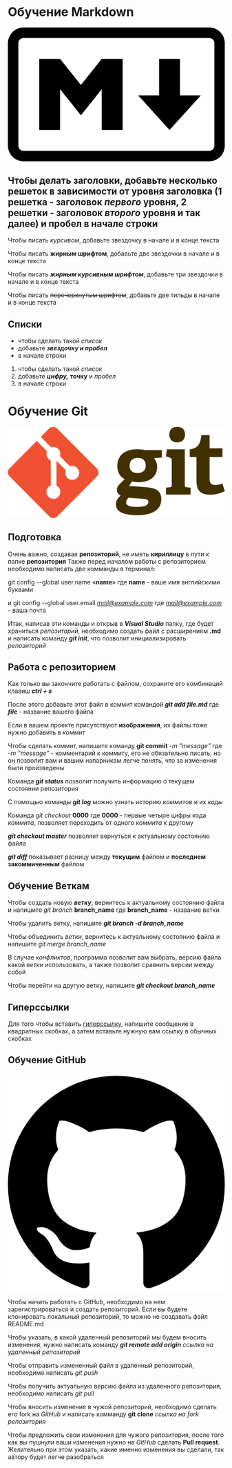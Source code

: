 # Обучение Markdown
![Markdown logo](markdown.png)
## Чтобы делать заголовки, добавьте несколько решеток в зависимости от уровня заголовка (1 решетка - заголовок ***первого*** уровня, 2 решетки - заголовок ***второго*** уровня и так далее) и пробел в начале строки

Чтобы писать *курсивом*, добавьте звездочку в начале и в конце текста

Чтобы писать **жирным шрифтом**, добавьте две звездочки в начале и в конце текста

Чтобы писать ***жирным курсивным шрифтом***, добавьте три звездочки в начале и в конце текста

Чтобы писать ~~перечеркнутым шрифтом~~, добавьте две тильды в начале и в конце текста

## Списки

* чтобы сделать такой *список*
* добавьте ***звездочку и пробел***
* в начале строки

1. чтобы сделать такой *список*
2. добавьте ***цифру,*** **точку** и *пробел*
3. в начале строки
# Обучение Git
![Git logo](git.png)
## Подготовка

Очень важно, создавая **репозиторий**, не иметь **кириллицу** в пути к папке **репозитория**
Также перед началом работы с репозиторием необходимо написать две комманды в терминал:

git config --global user.name «**name**» где **name** - ваше имя английскими буквами

и git config --global user.email *mail@example.com* где *mail@example.com* - ваша почта

Итак, написав эти команды и открыв в ***Visual Studio*** папку, где будет храниться *репозиторий*, необходимо создать файл с расширением **.md** и написать команду ***git init***, что позволит инициализировать *репозиторий*

## Работа с репозиторием

Как только вы закончите работать с файлом, сохраните его комбинаций клавиш ***ctrl + s***

После этого добавьте этот файл в коммит командой ***git add file.md*** где ***file*** - название вашего файла

Если в вашем проекте присутствуют **изображения**, их файлы тоже нужно добавить в *коммит*

Чтобы сделать коммит, напишите команду **git commit** *-m "message"* где *-m "message"* - комментарий к коммиту, его не обязательно писать, но он позволит вам и вашим напарникам легче понять, что за изменения были произведены

Команда ***git status*** позволит получить информацию о текущем состоянии репозитория

С помощью команды ***git log*** можно узнать историю *коммитов* и их *коды*

Команда *git checkout* **0000** где **0000** - первые четыре цифры кода *коммита*, позволяет переходить от одного *коммита* к другому

***git checkout master*** позволяет вернуться к актуальному состоянию файла

***git diff*** показывает разницу между **текущим** файлом и **последнем закоммиченным** файлом

## Обучение Веткам

Чтобы создать новую ***ветку***, вернитесь к актуальному состоянию файла и напишите *git branch* **branch_name** где **branch_name** - название ветки

Чтобы удалить ветку, напишите ***git branch -d branch_name***

Чтобы объединить *ветки*, вернитесь к актуальному состоянию файла и напишите *git merge branch_name*

В случае *конфликтов*, программа позволит вам выбрать, версию файла какой *ветки* использовать, а также позволит сравнить версии между собой

Чтобы перейти на другую ветку, напишите ***git checkout branch_name***

## Гиперссылки

Для того чтобы вставить [гиперссылку](https://gb.ru/), напишите сообщение в квадратных скобках, а затем вставьте нужную вам ссылку в обычных скобках

## Обучение GitHub
![GitHub logo](github.png)

Чтобы начать работать с GitHub, необходимо на нем зарегистрироваться и создать репозиторий. Если вы будете клонировать локальный репозиторий, то можно не создавать файл README.md

Чтобы указать, в какой удаленный репозиторий мы будем вносить изменения, нужно написать команду ***git remote add origin*** *ссылка на удаленный репозиторий*

Чтобы отправить измененный файл в удаленный репозиторий, необходимо написать *git push*

Чтобы получить актуальную версию файла из удаленного репозитория, необходимо написать *git pull*

Чтобы вносить изменение в чужой репозиторий, необходимо сделать его fork на *GitHub* и написать комманду **git clone** *ссылка на fork репозитория*

Чтобы предложить свои изменения для чужого репозитория, после того как вы пушнули ваши изменения нужно на *GitHub* сделать **Pull request**. Желательно при этом указать, какие именно изменения вы сделали, так автору будет легче разобраться
